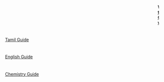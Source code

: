 
  <marquee> <b> WELCOME TO MEGANATHAN SITE </b> </marquee>
  <marquee> <b> <A href = "https://drive.google.com/file/d/130V8OImY7RQuLWPBcOQDFB7zJfK6Wj11/view?usp=sharing"> tamil material </A> </b> </marquee>
  <marquee> <b>  <A href = "https://drive.google.com/file/d/1IP7Abvae70DOxXZGJWJ7Nbgt6EZJPRhw/view?usp=sharing"> Computer material </A> </b> </marquee>
  <marquee> <b>  <A href = "https://www.windy.com/?12.900,80.221,5"> windy </A> </b> </marquee>
  <bg sound src = "https://drive.google.com/file/d/1NFmIui21Jwfp5Mx65dmZ3jPDRNp9udW-/view?usp=sharing" loop=infinite>
  <h1 align = center> </h1>
  <A href = "https://drive.google.com/file/d/1Csw16dh0efWkvuXKJIAeNQX7hlL2fA-I/view?usp=sharing"> Tamil Guide </A>
  <h1 align = center> </h1>
  <A href = "https://drive.google.com/file/d/1Shp6UEkmQvjHPNUPCk0p7NRWO7n8RxRp/view?usp=sharing"> English Guide </A>
  <h1 align = center> </h1>
  <A href = "https://drive.google.com/file/d/1W8AUmOAQ0chwoPSD2s4XoHecJvTGsH6t/view?usp=sharing"> Chemistry Guide </A>

